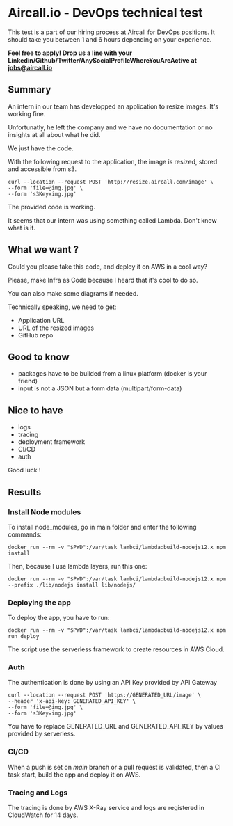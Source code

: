 # Aircall.io - DevOps technical test

This test is a part of our hiring process at Aircall for [DevOps positions](https://aircall.io/jobs#SystemAdministrator). It should take you between 1 and 6 hours depending on your experience.

**Feel free to apply! Drop us a line with your Linkedin/Github/Twitter/AnySocialProfileWhereYouAreActive at jobs@aircall.io**

## Summary

An intern in our team has developped an application to resize images. It's working fine.

Unfortunatly, he left the company and we have no documentation or no insights at all about
what he did.

We just have the code.

With the following request to the application, the image is resized, stored and accessible from s3.

```
curl --location --request POST 'http://resize.aircall.com/image' \
--form 'file=@img.jpg' \
--form 's3Key=img.jpg'
```

The provided code is working.

It seems that our intern was using something called Lambda. Don't know what is it.

## What we want ?

Could you please take this code, and deploy it on AWS in a cool way?

Please, make Infra as Code because I heard that it's cool to do so.

You can also make some diagrams if needed.

Technically speaking, we need to get:

- Application URL
- URL of the resized images
- GitHub repo

## Good to know

- packages have to be builded from a linux platform (docker is your friend)
- input is not a JSON but a form data (multipart/form-data)

## Nice to have

- logs
- tracing
- deployment framework
- CI/CD
- auth

Good luck !

## Results

### Install Node modules

To install node_modules, go in main folder and enter the following commands:

```
docker run --rm -v "$PWD":/var/task lambci/lambda:build-nodejs12.x npm install
```

Then, because I use lambda layers, run this one:

```
docker run --rm -v "$PWD":/var/task lambci/lambda:build-nodejs12.x npm --prefix ./lib/nodejs install lib/nodejs/
```

### Deploying the app

To deploy the app, you have to run:

```
docker run --rm -v "$PWD":/var/task lambci/lambda:build-nodejs12.x npm run deploy
```

The script use the serverless framework to create resources in AWS Cloud.

### Auth

The authentication is done by using an API Key provided by API Gateway

```
curl --location --request POST 'https://GENERATED_URL/image' \
--header 'x-api-key: GENERATED_API_KEY' \
--form 'file=@img.jpg' \
--form 's3Key=img.jpg'
```

You have to replace GENERATED_URL and GENERATED_API_KEY by values provided by serverless.

### CI/CD

When a push is set on _main_ branch or a pull request is validated, then a CI task start, build the app and deploy it on AWS.

### Tracing and Logs

The tracing is done by AWS X-Ray service and logs are registered in CloudWatch for 14 days.
